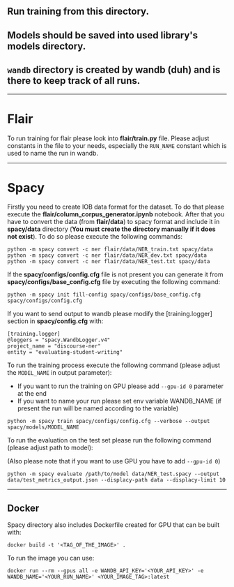 ## Run training from this directory.
## Models should be saved into used library's models directory.
## `wandb` directory is created by wandb (duh) and is there to keep track of all runs.

---
# Flair

To run training for flair please look into **flair/train.py** file. Please adjust constants in the file to your needs, especially the `RUN_NAME` constant which is used to name the run in wandb.

---
# Spacy

Firstly you need to create IOB data format for the dataset.
To do that please execute the **flair/column_corpus_generator.ipynb** notebook.
After that you have to convert the data (from **flair/data**) to spacy format and include it in **spacy/data** directory (**You must create the directory manually if it does not exist**). To do so please execute the following commands:

```
python -m spacy convert -c ner flair/data/NER_train.txt spacy/data
python -m spacy convert -c ner flair/data/NER_dev.txt spacy/data
python -m spacy convert -c ner flair/data/NER_test.txt spacy/data
```

If the **spacy/configs/config.cfg** file is not present you can generate it from **spacy/configs/base_config.cfg** file by executing the following command:

```
python -m spacy init fill-config spacy/configs/base_config.cfg spacy/configs/config.cfg
```

If you want to send output to wandb please modify the [training.logger] section in **spacy/config.cfg** with:

```
[training.logger]
@loggers = "spacy.WandbLogger.v4"
project_name = "discourse-ner"
entity = "evaluating-student-writing"
```

To run the training process execute the following command (please adjust the `MODEL_NAME` in output parameter):

 - If you want to run the training on GPU please add `--gpu-id 0` parameter at the end
 - If you want to name your run please set env variable WANDB_NAME (if present the run will be named according to the variable)

```
python -m spacy train spacy/configs/config.cfg --verbose --output spacy/models/MODEL_NAME
```

To run the evaluation on the test set please run the following command (please adjust path to model):

(Also please note that if you want to use GPU you have to add `--gpu-id 0`)

```
python -m spacy evaluate /path/to/model data/NER_test.spacy --output data/test_metrics_output.json --displacy-path data --displacy-limit 10
```
---

## Docker

Spacy directory also includes Dockerfile created for GPU that can be built with:

```
docker build -t '<TAG_OF_THE_IMAGE>' .
```

To run the image you can use:

```
docker run --rm --gpus all -e WANDB_API_KEY='<YOUR_API_KEY>' -e WANDB_NAME='<YOUR_RUN_NAME>' <YOUR_IMAGE_TAG>:latest
```

